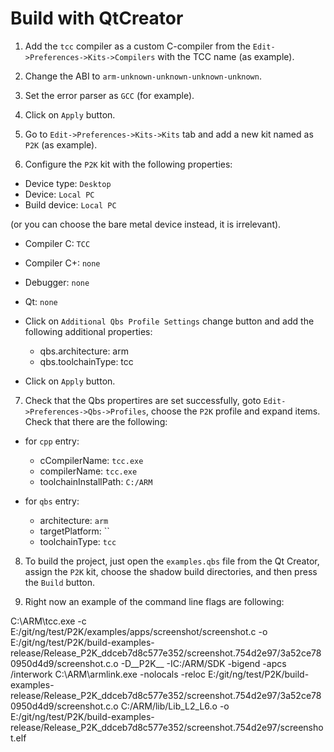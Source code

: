 # Build with QtCreator

1. Add the `tcc` compiler as a custom C-compiler from the
`Edit->Preferences->Kits->Compilers` with the TCC name (as example).

2. Change the ABI to `arm-unknown-unknown-unknown-unknown`.

3. Set the error parser as `GCC` (for example).

4. Click on `Apply` button.

5. Go to `Edit->Preferences->Kits->Kits` tab and add a new kit
named as `P2K` (as example).

6. Configure the `P2K` kit with the following properties:

 - Device type: `Desktop`
 - Device: `Local PC`
 - Build device: `Local PC`
 
(or you can choose the bare metal device instead, it is irrelevant).

 - Compiler C: `TCC`
 - Compiler C+: `none`
 - Debugger: `none`
 - Qt: `none`

 - Click on `Additional Qbs Profile Settings` change button and
add the following additional properties:
    * qbs.architecture: arm
    * qbs.toolchainType: tcc

- Click on `Apply` button.

7. Check that the Qbs propertires are set successfully, goto
`Edit->Preferences->Qbs->Profiles`, choose the `P2K` profile
and expand items. Check that there are the following:

- for `cpp` entry:
    * cCompilerName: `tcc.exe`
    * compilerName: `tcc.exe`
    * toolchainInstallPath: `C:/ARM`

- for `qbs` entry:
    * architecture: `arm`
    * targetPlatform: ``
    * toolchainType: `tcc`

8. To build the project, just open the `examples.qbs` file
from the Qt Creator, assign the `P2K` kit, choose the shadow
build directories, and then press the `Build` button.

9. Right now an example of the command line flags are following:

C:\ARM\tcc.exe -c E:/git/ng/test/P2K/examples/apps/screenshot/screenshot.c -o E:/git/ng/test/P2K/build-examples-release/Release_P2K_ddceb7d8c577e352/screenshot.754d2e97/3a52ce780950d4d9/screenshot.c.o -D__P2K__ -IC:/ARM/SDK -bigend -apcs /interwork
C:\ARM\armlink.exe -nolocals -reloc E:/git/ng/test/P2K/build-examples-release/Release_P2K_ddceb7d8c577e352/screenshot.754d2e97/3a52ce780950d4d9/screenshot.c.o C:/ARM/lib/Lib_L2_L6.o -o E:/git/ng/test/P2K/build-examples-release/Release_P2K_ddceb7d8c577e352/screenshot.754d2e97/screenshot.elf
